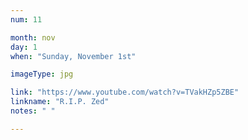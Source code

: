 ```yaml
---
num: 11

month: nov
day: 1
when: "Sunday, November 1st"

imageType: jpg

link: "https://www.youtube.com/watch?v=TVakHZp5ZBE"
linkname: "R.I.P. Zed"
notes: " "

---
```

